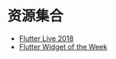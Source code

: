 # 资源集合

* [Flutter Live 2018](https://www.bilibili.com/video/av38438700)
* [Flutter Widget of the Week](https://www.youtube.com/watch?v=lkF0TQJO0bA&list=PLOU2XLYxmsIL0pH0zWe_ZOHgGhZ7UasUE)